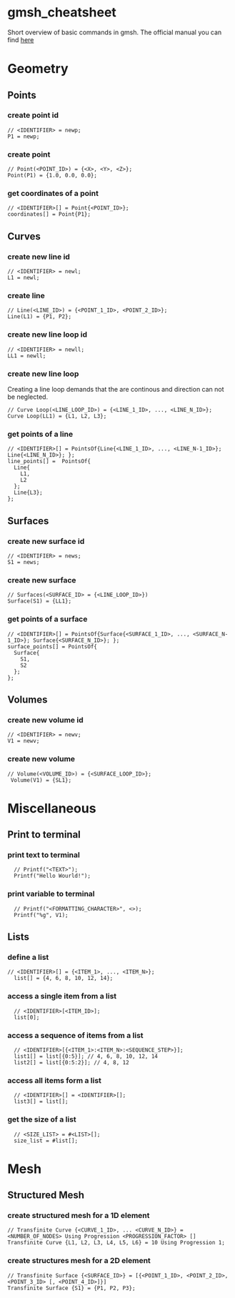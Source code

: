 # gmsh_cheatsheet

Short overview of basic commands in gmsh.
The official manual you can find [here](http://gmsh.info/doc/texinfo/gmsh.html)

# Geometry

## Points

### create point id

```gmsh
// <IDENTIFIER> = newp;
P1 = newp;
```

### create point

```gmsh
// Point(<POINT_ID>) = {<X>, <Y>, <Z>};
Point(P1) = {1.0, 0.0, 0.0};
```

### get coordinates of a point

```gmsh
// <IDENTIFIER>[] = Point{<POINT_ID>};
coordinates[] = Point{P1};
```

## Curves

### create new line id

```gmsh
// <IDENTIFIER> = newl;
L1 = newl;
```

### create line

```gmsh
// Line(<LINE_ID>) = {<POINT_1_ID>, <POINT_2_ID>};
Line(L1) = {P1, P2};
```

### create new line loop id

```gmsh
// <IDENTIFIER> = newll;
LL1 = newll;
```

### create new line loop

Creating a line loop demands that the are continous and direction can not be neglected.

```gmsh
// Curve Loop(<LINE_LOOP_ID>) = {<LINE_1_ID>, ..., <LINE_N_ID>};
Curve Loop(LL1) = {L1, L2, L3};
```

### get points of a line

```gmsh
// <IDENTIFIER>[] = PointsOf{Line{<LINE_1_ID>, ..., <LINE_N-1_ID>}; Line{<LINE_N_ID>}; };
line_points[] =  PointsOf{
  Line{
    L1,
    L2
  };
  Line{L3};
};
```

## Surfaces

### create new surface id

```gmsh
// <IDENTIFIER> = news;
S1 = news;
```

### create new surface

```gmsh
// Surfaces(<SURFACE_ID> = {<LINE_LOOP_ID>})
Surface(S1) = {LL1};
```

### get points of a surface

```gmsh
// <IDENTIFIER>[] = PointsOf{Surface{<SURFACE_1_ID>, ..., <SURFACE_N-1_ID>}; Surface{<SURFACE_N_ID>}; };
surface_points[] = PointsOf{
  Surface{
    S1,
    S2
  };
};
```

## Volumes

### create new volume id

```gmsh
// <IDENTIFIER> = newv;
V1 = newv;
```

### create new volume

```gmsh
// Volume(<VOLUME_ID>) = {<SURFACE_LOOP_ID>};
 Volume(V1) = {SL1};
```

# Miscellaneous

## Print to terminal

### print text to terminal

```gmsh
  // Printf("<TEXT>");
  Printf("Hello Wourld!");
```

### print variable to terminal

```gmsh
  // Printf("<FORMATTING_CHARACTER>", <>);
  Printf("%g", V1);
```

## Lists

### define a list

```gmsh
// <IDENTIFIER>[] = {<ITEM_1>, ..., <ITEM_N>};
  list[] = {4, 6, 8, 10, 12, 14};
```

### access a single item from a list

```gmsh
  // <IDENTIFIER>[<ITEM_ID>];
  list[0];
```

### access a sequence of items from a list

```gmsh
  // <IDENTIFIER>[{<ITEM_1>:<ITEM_N>:<SEQUENCE_STEP>}];
  list1[] = list[{0:5}]; // 4, 6, 8, 10, 12, 14
  list2[] = list[{0:5:2}]; // 4, 8, 12
```

### access all items form a list

```gmsh
  // <IDENTIFIER>[] = <IDENTIFIER>[];
  list3[] = list[];
```

### get the size of a list

```gmsh
  // <SIZE_LIST> = #<LIST>[];
  size_list = #list[];
```

# Mesh

## Structured Mesh

### create structured mesh for a 1D element

```gmsh
// Transfinite Curve {<CURVE_1_ID>, ... <CURVE_N_ID>} = <NUMBER_OF_NODES> Using Progression <PROGRESSION_FACTOR> []
Transfinite Curve {L1, L2, L3, L4, L5, L6} = 10 Using Progression 1;
```

### create structures mesh for a 2D element

```gmsh
// Transfinite Surface {<SURFACE_ID>} = [{<POINT_1_ID>, <POINT_2_ID>, <POINT_3_ID> [, <POINT_4_ID>]}]
Transfinite Surface {S1} = {P1, P2, P3};
```